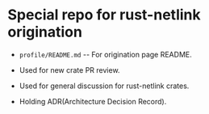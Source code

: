 # Special repo for rust-netlink origination

 * `profile/README.md` -- For origination page README.

 * Used for new crate PR review.

 * Used for general discussion for rust-netlink crates.

 * Holding ADR(Architecture Decision Record).
